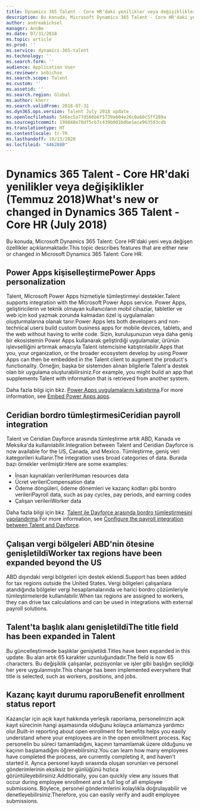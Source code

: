 ```yaml
---
title: Dynamics 365 Talent - Core HR'daki yenilikler veya değişiklikler (Temmuz 2018)
description: Bu konuda, Microsoft Dynamics 365 Talent - Core HR'daki yeni veya değişen özellikler açıklanmaktadır.
author: andreabichsel
manager: AnnBe
ms.date: 07/31/2018
ms.topic: article
ms.prod: ''
ms.service: dynamics-365-talent
ms.technology: ''
ms.search.form: ''
audience: Application User
ms.reviewer: anbichse
ms.search.scope: Talent
ms.custom: ''
ms.assetid: ''
ms.search.region: Global
ms.author: kherr
ms.search.validFrom: 2018-07-31
ms.dyn365.ops.version: Talent July 2018 update
ms.openlocfilehash: 546ec5a77d566b6f5739a604e26c0a60c5ff289a
ms.sourcegitcommit: 199848e78df5cb7c439b001bdbe1ece963593cdb
ms.translationtype: HT
ms.contentlocale: tr-TR
ms.lasthandoff: 10/13/2020
ms.locfileid: "4462880"
---
```

# <a name="whats-new-or-changed-in-dynamics-365-talent---core-hr-july-2018"></a><span data-ttu-id="9d4de-103">Dynamics 365 Talent - Core HR'daki yenilikler veya değişiklikler (Temmuz 2018)</span><span class="sxs-lookup"><span data-stu-id="9d4de-103">What's new or changed in Dynamics 365 Talent - Core HR (July 2018)</span></span>

<span data-ttu-id="9d4de-104">Bu konuda, Microsoft Dynamics 365 Talent: Core HR'daki yeni veya değişen özellikler açıklanmaktadır.</span><span class="sxs-lookup"><span data-stu-id="9d4de-104">This topic describes features that are either new or changed in Microsoft Dynamics 365 Talent: Core HR.</span></span>

## <a name="power-apps-personalization"></a><span data-ttu-id="9d4de-105">Power Apps kişiselleştirme</span><span class="sxs-lookup"><span data-stu-id="9d4de-105">Power Apps personalization</span></span>

<span data-ttu-id="9d4de-106">Talent, Microsoft Power Apps hizmetiyle tümleştirmeyi destekler.</span><span class="sxs-lookup"><span data-stu-id="9d4de-106">Talent supports integration with the Microsoft Power Apps service.</span></span> <span data-ttu-id="9d4de-107">Power Apps, geliştiricilerin ve teknik olmayan kullanıcıların mobil cihazlar, tabletler ve web için kod yazmak zorunda kalmadan özel iş uygulamaları oluşturmalarına olanak tanır.</span><span class="sxs-lookup"><span data-stu-id="9d4de-107">Power Apps lets both developers and non-technical users build custom business apps for mobile devices, tablets, and the web without having to write code.</span></span> <span data-ttu-id="9d4de-108">Sizin, kuruluşunuzun veya daha geniş bir ekosistemin Power Apps kullanarak geliştirdiği uygulamalar, ürünün işlevselliğini artırmak amacıyla Talent istemcisine katıştırılabilir.</span><span class="sxs-lookup"><span data-stu-id="9d4de-108">Apps that you, your organization, or the broader ecosystem develop by using Power Apps can then be embedded in the Talent client to augment the product's functionality.</span></span> <span data-ttu-id="9d4de-109">Örneğin, başka bir sistemden alınan bilgilerle Talent'a destek olan bir uygulama oluşturabilirsiniz.</span><span class="sxs-lookup"><span data-stu-id="9d4de-109">For example, you might build an app that supplements Talent with information that is retrieved from another system.</span></span>

<span data-ttu-id="9d4de-110">Daha fazla bilgi için bkz. [Power Apps uygulamalarını katıştırma](../fin-and-ops/get-started/embed-power-apps.md).</span><span class="sxs-lookup"><span data-stu-id="9d4de-110">For more information, see [Embed Power Apps apps](../fin-and-ops/get-started/embed-power-apps.md).</span></span>

## <a name="ceridian-payroll-integration"></a><span data-ttu-id="9d4de-111">Ceridian bordro tümleştirmesi</span><span class="sxs-lookup"><span data-stu-id="9d4de-111">Ceridian payroll integration</span></span>

<span data-ttu-id="9d4de-112">Talent ve Ceridian Dayforce arasında tümleştirme artık ABD, Kanada ve Meksika'da kullanılabilir.</span><span class="sxs-lookup"><span data-stu-id="9d4de-112">Integration between Talent and Ceridian Dayforce is now available for the US, Canada, and Mexico.</span></span> <span data-ttu-id="9d4de-113">Tümleştirme, geniş veri kategorileri kullanır.</span><span class="sxs-lookup"><span data-stu-id="9d4de-113">The integration uses broad categories of data.</span></span> <span data-ttu-id="9d4de-114">Burada bazı örnekler verilmiştir:</span><span class="sxs-lookup"><span data-stu-id="9d4de-114">Here are some examples:</span></span>

- <span data-ttu-id="9d4de-115">İnsan kaynakları verileri</span><span class="sxs-lookup"><span data-stu-id="9d4de-115">Human resources data</span></span>
- <span data-ttu-id="9d4de-116">Ücret verileri</span><span class="sxs-lookup"><span data-stu-id="9d4de-116">Compensation data</span></span>
- <span data-ttu-id="9d4de-117">Ödeme döngüleri, ödeme dönemleri ve kazanç kodları gibi bordro verileri</span><span class="sxs-lookup"><span data-stu-id="9d4de-117">Payroll data, such as pay cycles, pay periods, and earning codes</span></span>
- <span data-ttu-id="9d4de-118">Çalışan verileri</span><span class="sxs-lookup"><span data-stu-id="9d4de-118">Worker data</span></span>

<span data-ttu-id="9d4de-119">Daha fazla bilgi için bkz. [Talent ile Dayforce arasında bordro tümleştirmesini yapılandırma](configure-payroll-integration.md).</span><span class="sxs-lookup"><span data-stu-id="9d4de-119">For more information, see [Configure the payroll integration between Talent and Dayforce](configure-payroll-integration.md).</span></span>

## <a name="worker-tax-regions-have-been-expanded-beyond-the-us"></a><span data-ttu-id="9d4de-120">Çalışan vergi bölgeleri ABD'nin ötesine genişletildi</span><span class="sxs-lookup"><span data-stu-id="9d4de-120">Worker tax regions have been expanded beyond the US</span></span>

<span data-ttu-id="9d4de-121">ABD dışındaki vergi bölgeleri için destek eklendi.</span><span class="sxs-lookup"><span data-stu-id="9d4de-121">Support has been added for tax regions outside the United States.</span></span> <span data-ttu-id="9d4de-122">Vergi bölgeleri çalışanlara atandığında bölgeler vergi hesaplamalarında ve harici bordro çözümleriyle tümleştirmelerde kullanılabilir.</span><span class="sxs-lookup"><span data-stu-id="9d4de-122">When tax regions are assigned to workers, they can drive tax calculations and can be used in integrations with external payroll solutions.</span></span>

## <a name="the-title-field-has-been-expanded-in-talent"></a><span data-ttu-id="9d4de-123">Talent'ta başlık alanı genişletildi</span><span class="sxs-lookup"><span data-stu-id="9d4de-123">The title field has been expanded in Talent</span></span>

<span data-ttu-id="9d4de-124">Bu güncelleştirmede başlıklar genişletildi.</span><span class="sxs-lookup"><span data-stu-id="9d4de-124">Titles have been expanded in this update.</span></span> <span data-ttu-id="9d4de-125">Bu alan artık 65 karakter uzunluğundadır.</span><span class="sxs-lookup"><span data-stu-id="9d4de-125">The field is now 65 characters.</span></span> <span data-ttu-id="9d4de-126">Bu değişiklik çalışanlar, pozisyonlar ve işler gibi başlığın seçildiği her yere uygulanmıştır.</span><span class="sxs-lookup"><span data-stu-id="9d4de-126">This change has been implemented everywhere that title is selected, such as workers, positions, and jobs.</span></span>

## <a name="benefit-enrollment-status-report"></a><span data-ttu-id="9d4de-127">Kazanç kayıt durumu raporu</span><span class="sxs-lookup"><span data-stu-id="9d4de-127">Benefit enrollment status report</span></span>

<span data-ttu-id="9d4de-128">Kazançlar için açık kayıt hakkında yerleşik raporlama, personelinizin açık kayıt sürecinin hangi aşamasında olduğunu kolayca anlamanıza yardımcı olur.</span><span class="sxs-lookup"><span data-stu-id="9d4de-128">Built-in reporting about open enrollment for benefits helps you easily understand where your employees are in the open enrollment process.</span></span> <span data-ttu-id="9d4de-129">Kaç personelin bu süreci tamamladığını, kaçının tamamlamak üzere olduğunu ve kaçının başlamadığını öğrenebilirsiniz.</span><span class="sxs-lookup"><span data-stu-id="9d4de-129">You can learn how many employees have completed the process, are currently completing it, and haven't started it.</span></span> <span data-ttu-id="9d4de-130">Ayrıca personel kaydı sırasında oluşan sorunları ve personel gönderimlerinin eksiksiz bir günlüğünü hızlıca görüntüleyebilirsiniz.</span><span class="sxs-lookup"><span data-stu-id="9d4de-130">Additionally, you can quickly view any issues that occur during employee enrollment and a full log of all employee submissions.</span></span> <span data-ttu-id="9d4de-131">Böylece, personel gönderimlerini kolaylıkla doğrulayabilir ve denetleyebilirsiniz.</span><span class="sxs-lookup"><span data-stu-id="9d4de-131">Therefore, you can easily verify and audit employee submissions.</span></span>
